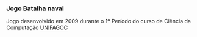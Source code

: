 ### Jogo Batalha naval

Jogo desenvolvido em 2009 durante o 1º Período do curso de Ciência da Computação [UNIFAGOC](https://fagoc.br/)
